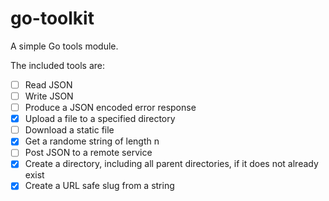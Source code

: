 # go-toolkit

A simple Go tools module.

The included tools are:

- [ ] Read JSON
- [ ] Write JSON
- [ ] Produce a JSON encoded error response
- [X] Upload a file to a specified directory
- [ ] Download a static file
- [X] Get a randome string of length n
- [ ] Post JSON to a remote service
- [X] Create a directory, including all parent directories, if it does not already exist
- [X] Create a URL safe slug from a string
